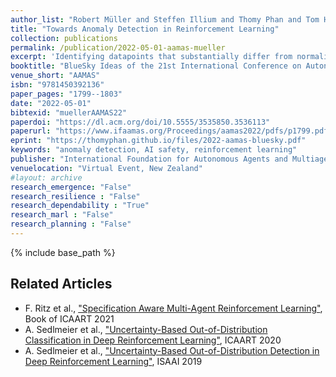 ```yaml
---
author_list: "Robert Müller and Steffen Illium and Thomy Phan and Tom Haider and Claudia Linnhoff-Popien"
title: "Towards Anomaly Detection in Reinforcement Learning"
collection: publications
permalink: /publication/2022-05-01-aamas-mueller
excerpt: 'Identifying datapoints that substantially differ from normality is the task of anomaly detection (AD). While AD has gained widespread attention in rich data domains such as images, videos, audio and text, it has has been studied less frequently in the context of reinforcement learning (RL). This is due to the additional layer of complexity that RL introduces through sequential decision making. Developing suitable anomaly detectors for RL is of particular importance in safety-critical scenarios where acting on anomalous data could result in hazardous situations. In this work, we address the question of what AD means in the context of RL. We found that current research trains and evaluates on overly simplistic and unrealistic scenarios which reduce to classic pattern recognition tasks. We link AD in RL to various fields in RL such as lifelong RL and generalization. We discuss their similarities, differences, and how the fields can benefit from each other. Moreover, we identify non-stationarity to be one of the key drivers for future research on AD in RL and make a first step towards a more formal treatment of the problem by framing it in terms of the recently introduced block contextual Markov decision process. Finally, we define a list of practical desiderata for future problems.'
booktitle: "BlueSky Ideas of the 21st International Conference on Autonomous Agents and MultiAgent Systems"
venue_short: "AAMAS"
isbn: "9781450392136"
paper_pages: "1799--1803"
date: "2022-05-01"
bibtexid: "muellerAAMAS22"
paperdoi: "https://dl.acm.org/doi/10.5555/3535850.3536113"
paperurl: "https://www.ifaamas.org/Proceedings/aamas2022/pdfs/p1799.pdf"
eprint: "https://thomyphan.github.io/files/2022-aamas-bluesky.pdf"
keywords: "anomaly detection, AI safety, reinforcement learning"
publisher: "International Foundation for Autonomous Agents and Multiagent Systems"
venuelocation: "Virtual Event, New Zealand"
#layout: archive
research_emergence: "False"
research_resilience : "False"
research_dependability : "True"
research_marl : "False"
research_planning : "False"
---
```


{% include base_path %}

## Related Articles
- F. Ritz et al., ["Specification Aware Multi-Agent Reinforcement Learning"](https://thomyphan.github.io/publication/2022-01-01-icaart-ritz), Book of ICAART 2021
- A. Sedlmeier et al., ["Uncertainty-Based Out-of-Distribution Classification in Deep Reinforcement Learning"](https://thomyphan.github.io/publication/2020-02-01-icaart-sedlmeier), ICAART 2020
- A. Sedlmeier et al., ["Uncertainty-Based Out-of-Distribution Detection in Deep Reinforcement Learning"](https://thomyphan.github.io/publication/2019-11-01-isaai-sedlmeier), ISAAI 2019